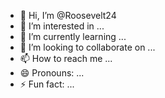 - 👋 Hi, I’m @Roosevelt24
- 👀 I’m interested in ...
- 🌱 I’m currently learning ...
- 💞️ I’m looking to collaborate on ...
- 📫 How to reach me ...
- 😄 Pronouns: ...
- ⚡ Fun fact: ...

<!---
Roosevelt24/Roosevelt24 is a ✨ special ✨ repository because its `README.md` (this file) appears on your GitHub profile.
You can click the Preview link to take a look at your changes.
--l want to convince more people->
l want to learn more on this project.
